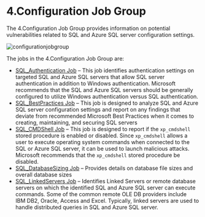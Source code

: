 # 4.Configuration Job Group

The 4.Configuration Job Group provides information on potential vulnerabilities related to SQL and
Azure SQL server configuration settings.

![configurationjobgroup](/img/product_docs/accessanalyzer/solutions/databases/postgresql/configurationjobgroup.webp)

The jobs in the 4.Configuration Job Group are:

- [SQL_Authentication Job](/docs/accessanalyzer/12.0/solutions/databases/sql/configuration/sql-authentication.md) – This job identifies authentication settings on
  targeted SQL and Azure SQL servers that allow SQL server authentication in addition to Windows
  authentication. Microsoft recommends that the SQL and Azure SQL servers should be generally
  configured to utilize Windows authentication versus SQL authentication.
- [SQL_BestPractices Job](/docs/accessanalyzer/12.0/solutions/databases/sql/configuration/sql-bestpractices.md) – This job is designed to analyze SQL and Azure SQL
  server configuration settings and report on any findings that deviate from recommended Microsoft
  Best Practices when it comes to creating, maintaining, and securing SQL servers
- [SQL_CMDShell Job](/docs/accessanalyzer/12.0/solutions/databases/sql/configuration/sql-cmdshell.md) – This job is designed to report if the `xp_cmdshell `stored
  procedure is enabled or disabled. Since `xp_cmdshell` allows a user to execute operating system
  commands when connected to the SQL or Azure SQL server, it can be used to launch malicious
  attacks. Microsoft recommends that the `xp_cmdshell` stored procedure be disabled.
- [SQL_DatabaseSizing Job](/docs/accessanalyzer/12.0/solutions/databases/sql/configuration/sql-databasesizing.md) – Provides details on database file sizes and
  overall database sizes
- [SQL_LinkedServers Job](/docs/accessanalyzer/12.0/solutions/databases/sql/configuration/sql-linkedservers.md) – Identifies Linked Servers or remote database
  servers on which the identified SQL and Azure SQL server can execute commands. Some of the common
  remote OLE DB providers include IBM DB2, Oracle, Access and Excel. Typically, linked servers are
  used to handle distributed queries in SQL and Azure SQL server.
